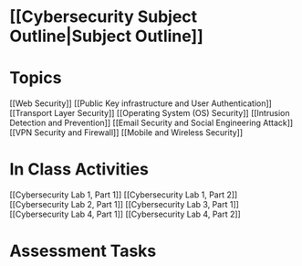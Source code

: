 # [[Cybersecurity Subject Outline|Subject Outline]]
# Topics
[[Web Security]]
[[Public Key infrastructure and User Authentication]]
[[Transport Layer Security]]
[[Operating System (OS) Security]]
[[Intrusion Detection and Prevention]]
[[Email Security and Social Engineering Attack]]
[[VPN Security and Firewall]]
[[Mobile and Wireless Security]]
# In Class Activities
[[Cybersecurity Lab 1, Part 1]]
[[Cybersecurity Lab 1, Part 2]]
[[Cybersecurity Lab 2, Part 1]]
[[Cybersecurity Lab 3, Part 1]]
[[Cybersecurity Lab 4, Part 1]]
[[Cybersecurity Lab 4, Part 2]]
# Assessment Tasks
